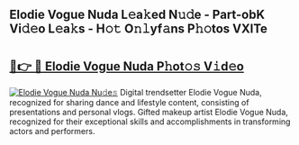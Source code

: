## Elodie Vogue Nuda L𝚎a𝚔ed N𝚞𝚍e - Part-obK Vi𝚍𝚎o L𝚎a𝚔s - H𝚘𝚝 O𝚗𝚕yf𝚊ns P𝚑𝚘tos VXlTe

# <h2><a href="http://kf75o6s.oniu.top/?m=Elodie+Vogue+Nuda">🔗👉 🔴 Elodie Vogue Nuda P𝚑ot𝚘𝚜 V𝚒d𝚎o</a></h2>

[![Elodie Vogue Nuda Nu𝚍e𝚜](https://i.imgur.com/0qMVB7G.gif)](http://kf75o6s.oniu.top/?m=Elodie+Vogue+Nuda)
Digital trendsetter Elodie Vogue Nuda, recognized for sharing dance and lifestyle content, consisting of presentations and personal vlogs. Gifted makeup artist Elodie Vogue Nuda, recognized for their exceptional skills and accomplishments in transforming actors and performers.  
